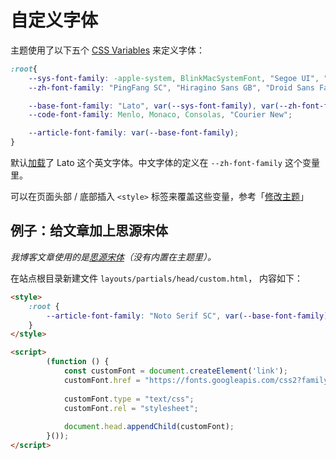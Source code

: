 # 自定义字体

主题使用了以下五个 [CSS Variables](https://developer.mozilla.org/en-US/docs/Web/CSS/Using_CSS_custom_properties) 来定义字体：

```css
:root{
	--sys-font-family: -apple-system, BlinkMacSystemFont, "Segoe UI", "Droid Sans", "Helvetica Neue";
	--zh-font-family: "PingFang SC", "Hiragino Sans GB", "Droid Sans Fallback", "Microsoft YaHei";

	--base-font-family: "Lato", var(--sys-font-family), var(--zh-font-family);
	--code-font-family: Menlo, Monaco, Consolas, "Courier New";

	--article-font-family: var(--base-font-family);
}
```

默认[加载](https://github.com/CaiJimmy/hugo-theme-stack/blob/master/layouts/partials/footer/style.html)了 Lato 这个英文字体。中文字体的定义在 `--zh-font-family` 这个变量里。

可以在页面头部 / 底部插入 `<style>` 标签来覆盖这些变量，参考「[修改主题](https://www.notion.so/jimmycai/18902ecb5832477abc534d9a27b97af9)」

## 例子：给文章加上思源宋体

_我博客文章使用的是_[_思源宋体_](https://fonts.google.com/specimen/Noto+Serif+SC)_（没有内置在主题里）。_

在站点根目录新建文件 `layouts/partials/head/custom.html`， 内容如下：

```html
<style>
    :root {
        --article-font-family: "Noto Serif SC", var(--base-font-family);
    }
</style>

<script>
		(function () {
		    const customFont = document.createElement('link');
		    customFont.href = "https://fonts.googleapis.com/css2?family=Noto+Serif+SC:wght@400;700&display=swap";
		
		    customFont.type = "text/css";
		    customFont.rel = "stylesheet";
		
		    document.head.appendChild(customFont);
		}());
</script>
```
